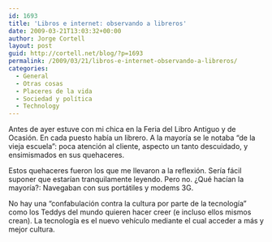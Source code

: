 ```yaml
---
id: 1693
title: 'Libros e internet: observando a libreros'
date: 2009-03-21T13:03:32+00:00
author: Jorge Cortell
layout: post
guid: http://cortell.net/blog/?p=1693
permalink: /2009/03/21/libros-e-internet-observando-a-libreros/
categories:
  - General
  - Otras cosas
  - Placeres de la vida
  - Sociedad y polí­tica
  - Technology
---
```

Antes de ayer estuve con mi chica en la Feria del Libro Antiguo y de Ocasión. En cada puesto había un librero. A la mayoría se le notaba &#8220;de la vieja escuela&#8221;: poca atención al cliente, aspecto un tanto descuidado, y ensimismados en sus quehaceres.

Estos quehaceres fueron los que me llevaron a la reflexión. Sería fácil suponer que estarían tranquilamente leyendo. Pero no. ¿Qué hacían la mayoría?: Navegaban con sus portátiles y modems 3G.

No hay una &#8220;confabulación contra la cultura por parte de la tecnología&#8221; como los Teddys del mundo quieren hacer creer (e incluso ellos mismos crean). La tecnología es el nuevo vehículo mediante el cual acceder a más y mejor cultura.